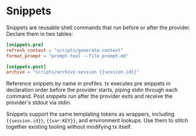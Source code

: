 # Snippets

Snippets are reusable shell commands that run before or after the provider. Declare them in two tables:

```toml
[snippets.pre]
refresh_context = "scripts/generate-context"
format_prompt = "prompt-tool --file prompt.md"

[snippets.post]
archive = "scripts/archive-session {{session.id}}"
```

Reference snippets by name in profiles. tx executes pre snippets in declaration order before the provider starts, piping stdin through each command. Post snippets run after the provider exits and receive the provider's stdout via stdin.

Snippets support the same templating tokens as wrappers, including `{{session.id}}`, `{{var:KEY}}`, and environment lookups. Use them to stitch together existing tooling without modifying tx itself.
